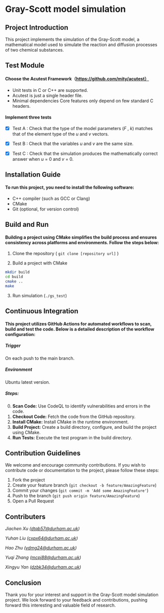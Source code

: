 # Gray-Scott model simulation


## Project Introduction

This project implements the simulation of the Gray-Scott model, a mathematical model used to simulate the reaction and diffusion processes of two chemical substances.



## Test Module

#### Choose the Acutest Framework（https://github.com/mity/acutest）

- Unit tests in C or C++ are supported.
- Acutest is just a single header file.
- Minimal dependencies Core features only depend on few standard C headers.

#### Implement three tests

- [x] Test A : Check that the type of the model parameters (*F* , *k*) matches that of the element type of the *u* and *v* vectors.

- [x] Test B : Check that the variables *u* and *v* are the same size.

- [x] Test C : Check that the simulation produces the mathematically correct answer when *u* = 0 and *v* = 0.

  

## Installation Guide

#### To run this project, you need to install the following software:

- C++ compiler (such as GCC or Clang)
- CMake
- Git (optional, for version control)




## Build and Run

#### Building a project using CMake simplifies the build process and ensures consistency across platforms and environments. Follow the steps below:

1. Clone the repository ( `git clone [repository url]` )

2. Build a project with CMake 

```bash
mkdir build
cd build
cmake .. 
make 
```

3. Run simulation (`./gs_test`)



## Continuous Integration

#### This project utilizes GitHub Actions for automated workflows to scan, build and test the code. Below is a detailed description of the workflow configuration:

##### Trigger

On each push to the main branch.

##### Environment

Ubuntu latest version.

##### Steps:

0. **Scan Code:** Use CodeQL to identify vulnerabilities and errors in the code.
1. **Checkout Code:** Fetch the code from the GitHub repository.
2. **Install CMake:** Install CMake in the runtime environment.
3. **Build Project:** Create a build directory, configure, and build the project using CMake.
4. **Run Tests:** Execute the test program in the build directory.



## Contribution Guidelines

We welcome and encourage community contributions. If you wish to contribute code or documentation to the project, please follow these steps:

1. Fork the project
2. Create your feature branch (`git checkout -b feature/AmazingFeature`)
3. Commit your changes (`git commit -m 'Add some AmazingFeature'`)
4. Push to the branch (`git push origin feature/AmazingFeature`)
5. Open a Pull Request



## Contributers

*Jiachen Xu ([dtqb57@durham.ac.uk]())*

*Yuhan Liu ([cxpx64@durham.ac.uk]())*

*Hao Zhu ([vdmg24@durham.ac.uk]())* 

*Yuqi Zhang ([mcpj88@durham.ac.uk]())*

*Xingyu Yan  ([dzbk34@durham.ac.uk]())*



## Conclusion

Thank you for your interest and support in the Gray-Scott model simulation project. We look forward to your feedback and contributions, pushing forward this interesting and valuable field of research.
